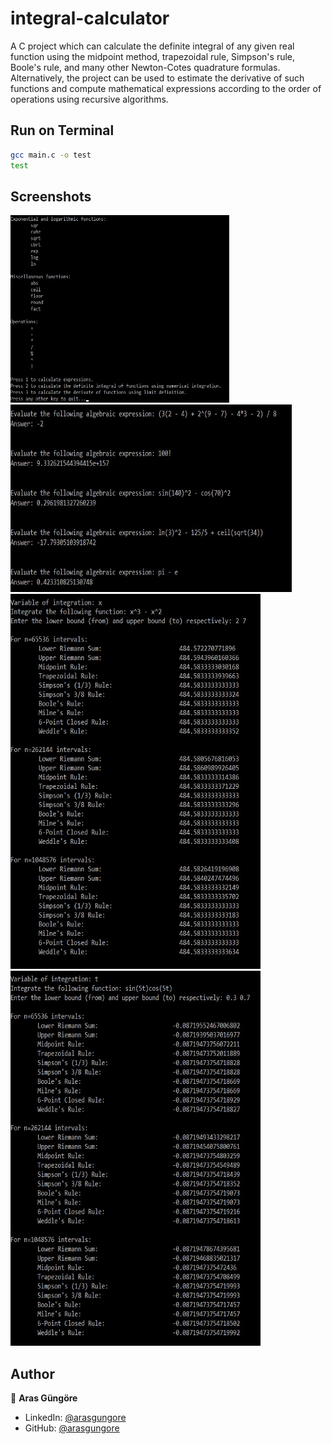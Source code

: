# integral-calculator

A C project which can calculate the definite integral of any given real function using the midpoint method, trapezoidal rule, Simpson's rule, Boole's rule, and many other Newton-Cotes quadrature formulas. Alternatively, the project can be used to estimate the derivative of such functions and compute mathematical expressions according to the order of operations using recursive algorithms.



## Run on Terminal

```sh
gcc main.c -o test
test
```



## Screenshots

<p float="left">
    <img alt="Screenshot" src="https://github.com/arasgungore/integral-calculator/blob/main/Screenshots/title_screen.jpg" width="350" height="300">
    <img alt="Screenshot" src="https://github.com/arasgungore/integral-calculator/blob/main/Screenshots/calculator.jpg" width="450" height="300">
    <img alt="Screenshot" src="https://github.com/arasgungore/integral-calculator/blob/main/Screenshots/integral_1.jpg" width="400" height="600">
    <img alt="Screenshot" src="https://github.com/arasgungore/integral-calculator/blob/main/Screenshots/integral_2.jpg" width="400" height="600">
</p>



## Author

👤 **Aras Güngöre**

* LinkedIn: [@arasgungore](https://www.linkedin.com/in/arasgungore)
* GitHub: [@arasgungore](https://github.com/arasgungore)

